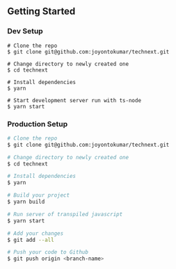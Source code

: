 ## **Getting Started**

### **Dev Setup**

```shell
# Clone the repo
$ git clone git@github.com:joyontokumar/technext.git

# Change directory to newly created one
$ cd technext

# Install dependencies
$ yarn

# Start development server run with ts-node
$ yarn start

```

### **Production Setup**

```sh
# Clone the repo
$ git clone git@github.com:joyontokumar/technext.git

# Change directory to newly created one
$ cd technext

# Install dependencies
$ yarn

# Build your project
$ yarn build

# Run server of transpiled javascript
$ yarn start
```

```sh
# Add your changes
$ git add --all

# Push your code to Github
$ git push origin <branch-name>
```
